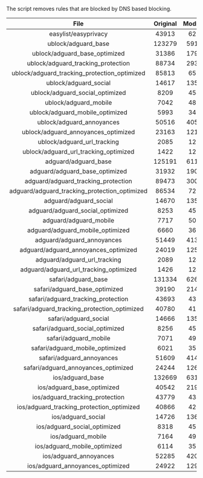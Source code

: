 The script removes rules that are blocked by DNS based blocking.


| File | Original | Modified |
|:----:|:-----:|:-----:|
| easylist/easyprivacy | 43913 | 6215 |
| ublock/adguard_base | 123279 | 59184 |
| ublock/adguard_base_optimized | 31386 | 17991 |
| ublock/adguard_tracking_protection | 88734 | 29321 |
| ublock/adguard_tracking_protection_optimized | 85813 | 6563 |
| ublock/adguard_social | 14617 | 13537 |
| ublock/adguard_social_optimized | 8209 | 4548 |
| ublock/adguard_mobile | 7042 | 4879 |
| ublock/adguard_mobile_optimized | 5993 | 3489 |
| ublock/adguard_annoyances | 50516 | 40501 |
| ublock/adguard_annoyances_optimized | 23163 | 12164 |
| ublock/adguard_url_tracking | 2085 | 1239 |
| ublock/adguard_url_tracking_optimized | 1422 | 1236 |
| adguard/adguard_base | 125191 | 61197 |
| adguard/adguard_base_optimized | 31932 | 19001 |
| adguard/adguard_tracking_protection | 89473 | 30006 |
| adguard/adguard_tracking_protection_optimized | 86534 | 7234 |
| adguard/adguard_social | 14670 | 13598 |
| adguard/adguard_social_optimized | 8253 | 4592 |
| adguard/adguard_mobile | 7717 | 5054 |
| adguard/adguard_mobile_optimized | 6660 | 3658 |
| adguard/adguard_annoyances | 51449 | 41356 |
| adguard/adguard_annoyances_optimized | 24019 | 12573 |
| adguard/adguard_url_tracking | 2089 | 1244 |
| adguard/adguard_url_tracking_optimized | 1426 | 1241 |
| safari/adguard_base | 131334 | 62625 |
| safari/adguard_base_optimized | 39190 | 21457 |
| safari/adguard_tracking_protection | 43693 | 4339 |
| safari/adguard_tracking_protection_optimized | 40780 | 4194 |
| safari/adguard_social | 14666 | 13588 |
| safari/adguard_social_optimized | 8256 | 4582 |
| safari/adguard_mobile | 7071 | 4915 |
| safari/adguard_mobile_optimized | 6021 | 3520 |
| safari/adguard_annoyances | 51609 | 41447 |
| safari/adguard_annoyances_optimized | 24244 | 12643 |
| ios/adguard_base | 132669 | 63142 |
| ios/adguard_base_optimized | 40542 | 21972 |
| ios/adguard_tracking_protection | 43779 | 4347 |
| ios/adguard_tracking_protection_optimized | 40866 | 4202 |
| ios/adguard_social | 14726 | 13620 |
| ios/adguard_social_optimized | 8318 | 4596 |
| ios/adguard_mobile | 7164 | 4956 |
| ios/adguard_mobile_optimized | 6114 | 3558 |
| ios/adguard_annoyances | 52285 | 42018 |
| ios/adguard_annoyances_optimized | 24922 | 12929 |